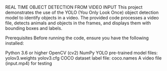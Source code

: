 REAL TIME OBJECT DETECTION FROM VIDEO INPUT
This project demonstrates the use of the YOLO (You Only Look Once) object detection model to identify objects in a video. The provided code processes a video file, detects animals and objects in the frames, and displays them with bounding boxes and labels.

Prerequisites
Before running the code, ensure you have the following installed:

Python 3.6 or higher
OpenCV (cv2)
NumPy
YOLO pre-trained model files:
yolov3.weights
yolov3.cfg
COCO dataset label file: coco.names
A video file (input.mp4) for testing
